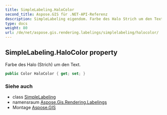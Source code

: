 ```yaml
---
title: SimpleLabeling.HaloColor
second_title: Aspose.GIS für .NET-API-Referenz
description: SimpleLabeling eigendom. Farbe des Halo Strich um den Text.
type: docs
weight: 80
url: /de/net/aspose.gis.rendering.labelings/simplelabeling/halocolor/
---
```

## SimpleLabeling.HaloColor property

Farbe des Halo (Strich) um den Text.

```csharp
public Color HaloColor { get; set; }
```

### Siehe auch

* class [SimpleLabeling](../)
* namensraum [Aspose.Gis.Rendering.Labelings](../../simplelabeling/)
* Montage [Aspose.GIS](../../../)


